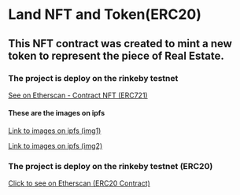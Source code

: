 # Land NFT and Token(ERC20)

## This NFT contract was created to mint a new token to represent the piece of Real Estate.

### The project is deploy on the rinkeby testnet

[See on Etherscan - Contract NFT (ERC721)](https://rinkeby.etherscan.io/address/0xcEcCDBE23171d1e9fafAC02E57543D6a9812325c#code)

#### These are the images on ipfs

[Link to images on ipfs (img1)](https://ipfs.io/ipfs/QmUBSAMR3eEgzrFoxvBskyBqHzqREQi8QK4VGyaotCc69y)

[Link to images on ipfs (img2)](https://ipfs.io/ipfs/QmenBAzFhK6MvhrsJHX7i6it1DFuNQE8AWBqWp6hchTXFf)

### The project is deploy on the rinkeby testnet (ERC20)

[Click to see on Etherscan (ERC20 Contract)](https://rinkeby.etherscan.io/address/0xe6DD12178B010FC5b7ccDC5218b4d6E2ACa6ae86#code)

